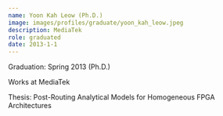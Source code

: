 ```yaml
---
name: Yoon Kah Leow (Ph.D.)
image: images/profiles/graduate/yoon_kah_leow.jpeg
description: MediaTek
role: graduated
date: 2013-1-1
---
```


Graduation: Spring 2013 (Ph.D.)

Works at MediaTek

Thesis: Post-Routing Analytical Models for Homogeneous FPGA Architectures